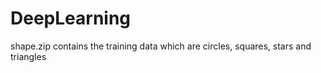 # DeepLearning
shape.zip contains the training data which are circles, squares, stars and triangles

